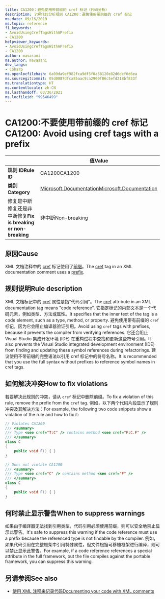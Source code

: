 ```yaml
---
title: CA1200：避免使用带前缀的 cref 标记（代码分析）
description: 了解代码分析规则 CA1200：避免使用带前缀的 cref 标记
ms.date: 09/16/2019
ms.topic: reference
f1_keywords:
- AvoidUsingCrefTagsWithAPrefix
- CA1200
helpviewer_keywords:
- AvoidUsingCrefTagsWithAPrefix
- CA1200
author: mavasani
ms.author: mavasani
dev_langs:
- CSharp
ms.openlocfilehash: 6a09da9ef982fca9df5f0a58120e82d6dcf0d6ea
ms.sourcegitcommit: 05d0087dfca85aac9ca2960f86c5efd218bf833f
ms.translationtype: HT
ms.contentlocale: zh-CN
ms.lasthandoff: 03/30/2021
ms.locfileid: "99546499"
---
```

# <a name="ca1200-avoid-using-cref-tags-with-a-prefix"></a><span data-ttu-id="bbe3c-103">CA1200:不要使用带前缀的 cref 标记</span><span class="sxs-lookup"><span data-stu-id="bbe3c-103">CA1200: Avoid using cref tags with a prefix</span></span>

| | <span data-ttu-id="bbe3c-104">值</span><span class="sxs-lookup"><span data-stu-id="bbe3c-104">Value</span></span> |
|-|-|
| <span data-ttu-id="bbe3c-105">**规则 ID**</span><span class="sxs-lookup"><span data-stu-id="bbe3c-105">**Rule ID**</span></span> |<span data-ttu-id="bbe3c-106">CA1200</span><span class="sxs-lookup"><span data-stu-id="bbe3c-106">CA1200</span></span>|
| <span data-ttu-id="bbe3c-107">**类别**</span><span class="sxs-lookup"><span data-stu-id="bbe3c-107">**Category**</span></span> |[<span data-ttu-id="bbe3c-108">Microsoft.Documentation</span><span class="sxs-lookup"><span data-stu-id="bbe3c-108">Microsoft.Documentation</span></span>](documentation-warnings.md)|
| <span data-ttu-id="bbe3c-109">修复是中断修复还是非中断修复</span><span class="sxs-lookup"><span data-stu-id="bbe3c-109">**Fix is breaking or non-breaking**</span></span> |<span data-ttu-id="bbe3c-110">非中断</span><span class="sxs-lookup"><span data-stu-id="bbe3c-110">Non-breaking</span></span>|

## <a name="cause"></a><span data-ttu-id="bbe3c-111">原因</span><span class="sxs-lookup"><span data-stu-id="bbe3c-111">Cause</span></span>

<span data-ttu-id="bbe3c-112">XML 文档注释中的 [cref](../../../csharp/programming-guide/xmldoc/cref-attribute.md) 标记使用了[前缀](../../../csharp/programming-guide/xmldoc/processing-the-xml-file.md)。</span><span class="sxs-lookup"><span data-stu-id="bbe3c-112">The [cref](../../../csharp/programming-guide/xmldoc/cref-attribute.md) tag in an XML documentation comment uses a [prefix](../../../csharp/programming-guide/xmldoc/processing-the-xml-file.md).</span></span>

## <a name="rule-description"></a><span data-ttu-id="bbe3c-113">规则说明</span><span class="sxs-lookup"><span data-stu-id="bbe3c-113">Rule description</span></span>

<span data-ttu-id="bbe3c-114">XML 文档标记中的 [cref](../../../csharp/programming-guide/xmldoc/cref-attribute.md) 属性是指“代码引用”。</span><span class="sxs-lookup"><span data-stu-id="bbe3c-114">The [cref](../../../csharp/programming-guide/xmldoc/cref-attribute.md) attribute in an XML documentation tag means "code reference".</span></span> <span data-ttu-id="bbe3c-115">它指定标记的内部文本是一个代码元素，例如类型、方法或属性。</span><span class="sxs-lookup"><span data-stu-id="bbe3c-115">It specifies that the inner text of the tag is a code element, such as a type, method, or property.</span></span> <span data-ttu-id="bbe3c-116">避免使用带有前缀的 `cref` 标记，因为它会阻止编译器验证引用。</span><span class="sxs-lookup"><span data-stu-id="bbe3c-116">Avoid using `cref` tags with prefixes, because it prevents the compiler from verifying references.</span></span> <span data-ttu-id="bbe3c-117">它还会阻止 Visual Studio 集成开发环境 (IDE) 在重构过程中查找和更新这些符号引用。</span><span class="sxs-lookup"><span data-stu-id="bbe3c-117">It also prevents the Visual Studio integrated development environment (IDE) from finding and updating these symbol references during refactorings.</span></span> <span data-ttu-id="bbe3c-118">建议使用不带前缀的完整语法以引用 cref 标记中的符号名称。</span><span class="sxs-lookup"><span data-stu-id="bbe3c-118">It is recommended that you use the full syntax without prefixes to reference symbol names in cref tags.</span></span>

## <a name="how-to-fix-violations"></a><span data-ttu-id="bbe3c-119">如何解决冲突</span><span class="sxs-lookup"><span data-stu-id="bbe3c-119">How to fix violations</span></span>

<span data-ttu-id="bbe3c-120">若要解决此规则的冲突，请从 `cref` 标记中删除前缀。</span><span class="sxs-lookup"><span data-stu-id="bbe3c-120">To fix a violation of this rule, remove the prefix from the `cref` tag.</span></span> <span data-ttu-id="bbe3c-121">例如，以下两个代码片段显示了规则冲突及其解决方法：</span><span class="sxs-lookup"><span data-stu-id="bbe3c-121">For example, the following two code snippets show a violation of the rule and how to fix it:</span></span>

```csharp
// Violates CA1200
/// <summary>
/// Type <see cref="T:C" /> contains method <see cref="F:C.F" />
/// </summary>
class C
{
    public void F() { }
}
```

```csharp
// Does not violate CA1200
/// <summary>
/// Type <see cref="C" /> contains method <see cref="F" />
/// </summary>
class C
{
    public void F() { }
}
```

## <a name="when-to-suppress-warnings"></a><span data-ttu-id="bbe3c-122">何时禁止显示警告</span><span class="sxs-lookup"><span data-stu-id="bbe3c-122">When to suppress warnings</span></span>

<span data-ttu-id="bbe3c-123">如果由于编译器无法找到引用类型，代码引用必须使用前缀，则可以安全地禁止显示此警告。</span><span class="sxs-lookup"><span data-stu-id="bbe3c-123">It's safe to suppress this warning if the code reference must use a prefix because the referenced type is not findable by the compiler.</span></span> <span data-ttu-id="bbe3c-124">例如，如果代码引用在完整框架中引用特殊属性，但文件根据可移植框架进行编译，则可以禁止显示此警告。</span><span class="sxs-lookup"><span data-stu-id="bbe3c-124">For example, if a code reference references a special attribute in the full framework, but the file compiles against the portable framework, you can suppress this warning.</span></span>

## <a name="see-also"></a><span data-ttu-id="bbe3c-125">另请参阅</span><span class="sxs-lookup"><span data-stu-id="bbe3c-125">See also</span></span>

- [<span data-ttu-id="bbe3c-126">使用 XML 注释来记录代码</span><span class="sxs-lookup"><span data-stu-id="bbe3c-126">Documenting your code with XML comments</span></span>](../../../csharp/codedoc.md)
